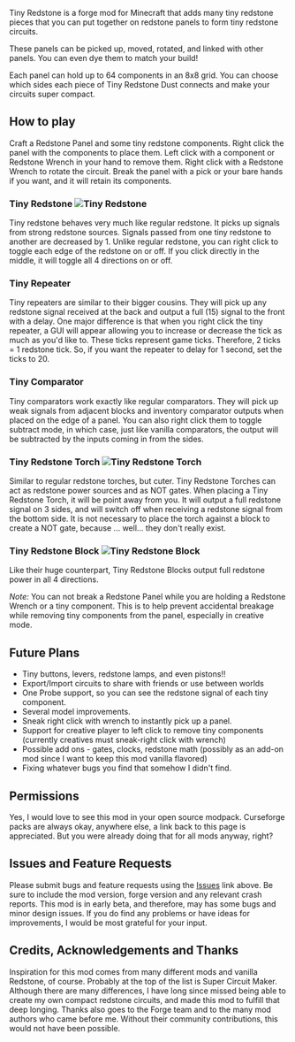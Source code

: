 Tiny Redstone is a forge mod for Minecraft that adds many tiny redstone pieces that you can put together on redstone panels to form tiny redstone circuits.

These panels can be picked up, moved, rotated, and linked with other panels. You can even dye them to match your build!

Each panel can hold up to 64 components in an 8x8 grid. You can choose which sides each piece of Tiny Redstone Dust connects and make your circuits super compact.

## How to play

Craft a Redstone Panel and some tiny redstone components. Right click the panel with the components to place them. Left click with a component or Redstone Wrench in your hand to remove them.
Right click with a Redstone Wrench to rotate the circuit. Break the panel with a pick or your bare hands if you want, and it will retain its components.

### Tiny Redstone ![Tiny Redstone](https://media.forgecdn.net/attachments/345/698/tiny_redstone.png "Tiny Redstone")

Tiny redstone behaves very much like regular redstone. It picks up signals from strong redstone sources. Signals passed from one tiny redstone to another are decreased by 1. Unlike regular redstone, you can right click to toggle each edge of the redstone on or off. If you click directly in the middle, it will toggle all 4 directions on or off.

### Tiny Repeater

Tiny repeaters are similar to their bigger cousins. They will pick up any redstone signal received at the back and output a full (15) signal to the front with a delay. One major difference is that when you right click the tiny repeater, a GUI will appear allowing you to increase or decrease the tick as much as you'd like to. These ticks represent game ticks. Therefore, 2 ticks = 1 redstone tick. So, if you want the repeater to delay for 1 second, set the ticks to 20.

### Tiny Comparator

Tiny comparators work exactly like regular comparators. They will pick up weak signals from adjacent blocks and inventory comparator outputs when placed on the edge of a panel. You can also right click them to toggle subtract mode, in which case, just like vanilla comparators, the output will be subtracted by the inputs coming in from the sides.

### Tiny Redstone Torch ![Tiny Redstone Torch](https://media.forgecdn.net/attachments/345/700/tiny_redstone_torch.png "Tiny Redstone Torch")

Similar to regular redstone torches, but cuter. Tiny Redstone Torches can act as redstone power sources and as NOT gates. When placing a Tiny Redstone Torch, it will be point away from you. It will output a full redstone signal on 3 sides, and will switch off when receiving a redstone signal from the bottom side. It is not necessary to place the torch against a block to create a NOT gate, because ... well... they don't really exist.

### Tiny Redstone Block ![Tiny Redstone Block](https://media.forgecdn.net/attachments/345/702/tiny_redstone_block.png "Tiny Redstone Block")

Like their huge counterpart, Tiny Redstone Blocks output full redstone power in all 4 directions.

*Note:* You can not break a Redstone Panel while you are holding a Redstone Wrench or a tiny component. This is to help prevent accidental breakage while removing tiny components from the panel, especially in creative mode.

## Future Plans

- Tiny buttons, levers, redstone lamps, and even pistons!!
- Export/Import circuits to share with friends or use between worlds
- One Probe support, so you can see the redstone signal of each tiny component.
- Several model improvements.
- Sneak right click with wrench to instantly pick up a panel.
- Support for creative player to left click to remove tiny components (currently creatives must sneak-right click with wrench)
- Possible add ons - gates, clocks, redstone math (possibly as an add-on mod since I want to keep this mod vanilla flavored)
- Fixing whatever bugs you find that somehow I didn't find.

## Permissions

Yes, I would love to see this mod in your open source modpack. Curseforge packs are always okay, anywhere else, a link back to this page is appreciated. But you were already doing that for all mods anyway, right?

## Issues and Feature Requests

Please submit bugs and feature requests using the [Issues](https://github.com/dannydjdk/Tiny-Redstone/issues "Nutritional Balance issues") link above.
Be sure to include the mod version, forge version and any relevant crash reports.
This mod is in early beta, and therefore, may has some bugs and minor design issues.
If you do find any problems or have ideas for improvements, I would be most grateful for your input.

## Credits, Acknowledgements and Thanks

Inspiration for this mod comes from many different mods and vanilla Redstone, of course. Probably at the top of the list is Super Circuit Maker. Although there are many differences, I have long since missed being able to create my own compact redstone circuits, and made this mod to fulfill that deep longing.
Thanks also goes to the Forge team and to the many mod authors who came before me.
Without their community contributions, this would not have been possible.
